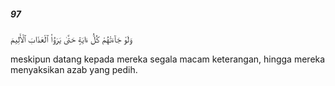 ##### 97

<span class="ayah">وَلَوْ جَآءَتْهُمْ كُلُّ ءَايَةٍ حَتَّىٰ يَرَوُا۟ ٱلْعَذَابَ ٱلْأَلِيمَ</span>

<span class="ayah_translation">meskipun datang kepada mereka segala macam keterangan, hingga mereka menyaksikan azab yang pedih.</span>

